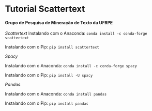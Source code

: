 # Tutorial Scattertext #
#### Grupo de Pesquisa de Mineração de Texto da UFRPE ####

*Scattertext*
Instalando com o Anaconda:
``conda install -c conda-forge scattertext``

Instalando com o Pip:
``pip install scattertext``

*Spacy*

Instalando com o Anaconda:
``conda install -c conda-forge spacy``

Instalando com o Pip:
``pip install -U spacy``


*Pandas*

Instalando com o Anaconda:
``conda install pandas``

Instalando com o Pip:
``pip install pandas``
